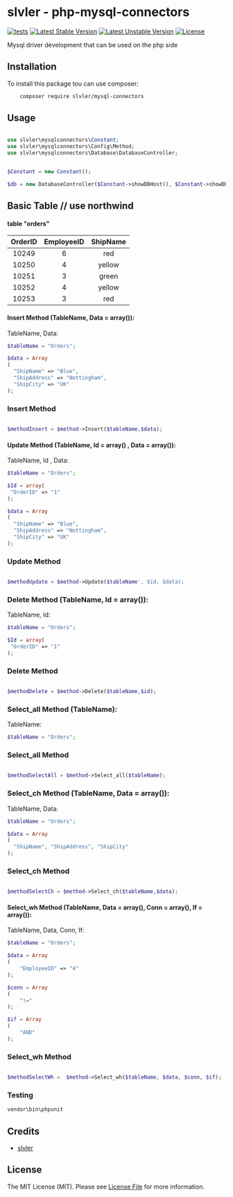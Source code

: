 # slvler - php-mysql-connectors

[![tests](https://github.com/slvler/php-mysql-connectors/actions/workflows/tests.yml/badge.svg)](https://github.com/slvler/php-mysql-connectors)
[![Latest Stable Version](http://poser.pugx.org/slvler/mysql-connectors/v)](https://packagist.org/packages/slvler/mysql-connectors) 
[![Latest Unstable Version](http://poser.pugx.org/slvler/mysql-connectors/v/unstable)](https://packagist.org/packages/slvler/mysql-connectors) 
[![License](http://poser.pugx.org/slvler/mysql-connectors/license)](https://packagist.org/packages/slvler/mysql-connectors) 


Mysql driver development that can be used on the php side


## Installation

To install this package tou can use composer:

```bash
    composer require slvler/mysql-connectors
```

## Usage 

```php

use slvler\mysqlconnectors\Constant;
use slvler\mysqlconnectors\Config\Method;
use slvler\mysqlconnectors\Database\DatabaseController;


$Constant = new Constant();

$db = new DatabaseController($Constant->showDBHost(), $Constant->showDBName(), $Constant->showDBUser(), $Constant->showDBPassword(), $Constant->showConnection());

```



Basic Table // use northwind
------------

#### table "orders"

| OrderID   | EmployeeID  | ShipName
|:-----------:|:------------:|:------------:|
| 10249       |     6    |     red    
| 10250       |     4    |     yellow  
| 10251       |     3    |     green   
| 10252       |     4    |     yellow    
| 10253       |     3    |     red    




#### Insert Method (TableName, Data = array()):

TableName, Data:

```php
$tableName = "Orders";

$data = Array
(
  "ShipName" => "Blue",
  "ShipAddress" => "Nottingham",
  "ShipCity" => "UK"
);
```


### Insert Method


```php

$methodInsert = $method->Insert($tableName,$data);

```

#### Update Method (TableName, Id = array() , Data = array()):

TableName, Id , Data:

```php
$tableName = "Orders";

$Id = array(
 "OrderID" => "1"
);

$data = Array
(
  "ShipName" => "Blue",
  "ShipAddress" => "Nottingham",
  "ShipCity" => "UK"
);
```

### Update Method

```php

$methodUpdate = $method->Update($tableName', $id, $data);

```

### Delete Method (TableName, Id = array()):

TableName, Id:

```php
$tableName = "Orders";

$Id = array(
 "OrderID" => "1"
);

```

### Delete Method

```php

$methodDelete = $method->Delete($tableName,$id);

```



### Select_all Method (TableName):

TableName:

```php
$tableName = "Orders";
```

### Select_all Method

```php

$methodSelectAll = $method->Select_all($tableName);

```




### Select_ch Method (TableName, Data = array()):

TableName, Data:

```php
$tableName = "Orders";

$data = Array
(
  "ShipName", "ShipAddress", "ShipCity"
);

```

### Select_ch Method

```php

$methodSelectCh = $method->Select_ch($tableName,$data);

```


#### Select_wh Method (TableName, Data = array(), Conn = array(), If = array()):

TableName, Data, Conn, If:

```php
$tableName = "Orders";

$data = Array
(  
    "EmployeeID" => "4"
);

$conn = Array
(  
    "!="
);

$if = Array
(  
    "AND"
);

```


### Select_wh Method

```php

$methodSelectWh =  $method->Select_wh($tableName, $data, $conn, $if);

```



### Testing

```bash
vendor\bin\phpunit
```

## Credits

-   [slvler](https://github.com/slvler)


## License

The MIT License (MIT). Please see [License File](https://github.com/slvler/slvler/blob/main/LICENSE.md) for more information.
